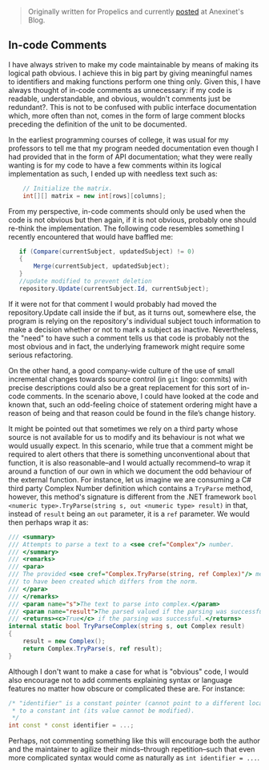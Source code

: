 > Originally written for Propelics and currently [posted](https://www.anexinet.com/blog/in-code-comments/) at Anexinet's Blog.

## In-code Comments

I have always striven to make my code maintainable by means of making its logical path obvious. I achieve this in big part by giving meaningful names to identifiers and making functions perform one thing only. Given this, I have always thought of in-code comments as unnecessary: if my code is readable, understandable, and obvious, wouldn't comments just be redundant?. This is not to be confused with public interface documentation which, more often than not, comes in the form of large comment blocks preceding the definition of the unit to be documented.

In the earliest programming courses of college, it was usual for my professors to tell me that my program needed documentation even though I had provided that in the form of API documentation; what they were really wanting is for my code to have a few comments within its logical implementation as such, I ended up with needless text such as:


```java
    // Initialize the matrix.
    int[][] matrix = new int[rows][columns];
```

From my perspective, in-code comments should only be used when the code is not obvious but then again, if it is not obvious, probably one should re-think the implementation. The following code resembles something I recently encountered that would have baffled me:

```c#
   if (Compare(currentSubject, updatedSubject) != 0)
   {
       Merge(currentSubject, updatedSubject);    
   }
   //update modified to prevent deletion
   repository.Update(currentSubject.Id, currentSubject);
```

If it were not for that comment I would probably had moved the repository.Update call inside the if but, as it turns out, somewhere else, the program is relying on the repository's individual subject touch information to make a decision whether or not to mark a subject as inactive. Nevertheless, the "need" to have such a comment tells us that code is probably not the most obvious and in fact, the underlying framework might require some serious refactoring.

On the other hand, a good company-wide culture of the use of small incremental changes towards source control (in `git` lingo: commits) with precise descriptions could also be a great replacement for this sort of in-code comments. In the scenario above, I could have looked at the code and known that, such an odd-feeling choice of statement ordering might have a reason of being and that reason could be found in the file’s change history.

It might be pointed out that sometimes we rely on a third party whose source is not available for us to modify and its behaviour is not what we would usually expect. In this scenario, while true that a comment might be required to alert others that there is something unconventional about that function, it is also reasonable–and I would actually recommend–to wrap it around a function of our own in which we document the odd behaviour of the external function. For instance, let us imagine we are consuming a C# third party Complex Number definition which contains a `TryParse` method, however, this method's signature is different from the .NET framework `bool <numeric type>.TryParse(string s, out <numeric type> result)` in that, instead of `result` being an `out` parameter, it is a `ref` parameter. We would then perhaps wrap it as:

```c#
/// <summary>
/// Attempts to parse a text to a <see cref="Complex"/> number. 
/// </summary>
/// <remarks>
/// <para>
/// The provided <see cref="Complex.TryParse(string, ref Complex)"/> method requires the result
/// to have been created which differs from the norm.
/// </para>
/// </remarks>
/// <param name="s">The text to parse into complex.</param>
/// <param name="result">The parsed valued if the parsing was successful.</param>
/// <returns><c>True</c> if the parsing was successful.</returns>
internal static bool TryParseComplex(string s, out Complex result)
{
    result = new Complex();
    return Complex.TryParse(s, ref result);
}
```

Although I don't want to make a case for what is "obvious" code, I would also encourage not to add comments explaining syntax or language features no matter how obscure or complicated these are. For instance:

```c++
/* "identifier" is a constant pointer (cannot point to a different location) 
 * to a constant int (its value cannot be modified).
 */
int const * const identifier = ...;
```

Perhaps, not commenting something like this will encourage both the author and the maintainer to agilize their minds–through repetition–such that even more complicated syntax would come as naturally as `int identifier = ...`.

